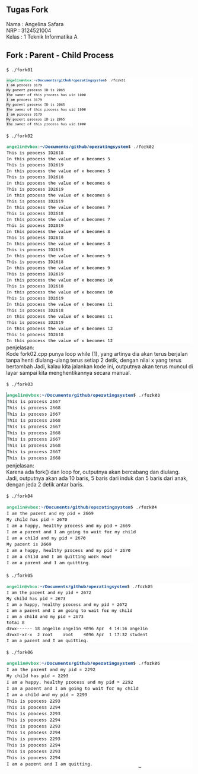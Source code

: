 ## Tugas Fork ##  
Nama : Angelina Safara  
NRP : 3124521004  
Kelas : 1 Teknik Informatika A  

## Fork : Parent - Child Process ##  


```
$ ./fork01
```
![fork1](https://github.com/angellins/SisOp-2025/blob/main/screenshots_fork/fork1.png)  
```
$ ./fork02
```
![fork2](https://github.com/angellins/SisOp-2025/blob/main/screenshots_fork/fork2.png)  
penjelasan:  
Kode fork02.cpp punya loop while (1), yang artinya dia akan terus berjalan tanpa henti diulang-ulang terus setiap 2 detik, dengan nilai x yang terus bertambah Jadi, kalau kita jalankan kode ini, outputnya akan terus muncul di layar sampai kita menghentikannya secara manual.  
```
$ ./fork03
```
![fork3](https://github.com/angellins/SisOp-2025/blob/main/screenshots_fork/fork3.png)  
penjelasan:  
Karena ada fork() dan loop for, outputnya akan bercabang dan diulang. Jadi, outputnya akan ada 10 baris, 5 baris dari induk dan 5 baris dari anak, dengan jeda 2 detik antar baris.  
```
$ ./fork04
```
![fork4](https://github.com/angellins/SisOp-2025/blob/main/screenshots_fork/fork4.png)  
```
$ ./fork05
```
![fork5](https://github.com/angellins/SisOp-2025/blob/main/screenshots_fork/fork5.png)  
```
$ ./fork06
```
![fork6](https://github.com/angellins/SisOp-2025/blob/main/screenshots_fork/fork6.png)  
